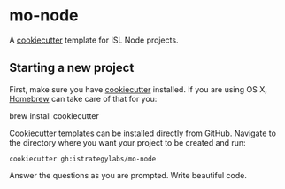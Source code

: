 # mo-node

A [cookiecutter](https://github.com/audreyr/cookiecutter) template for ISL Node projects.


## Starting a new project

First, make sure you have [cookiecutter](https://github.com/audreyr/cookiecutter) installed. If you are using OS X, [Homebrew](http://brew.sh) can take care of that for you:

  brew install cookiecutter

Cookiecutter templates can be installed directly from GitHub. Navigate to the directory where you want your project to be created and run:

    cookiecutter gh:istrategylabs/mo-node

Answer the questions as you are prompted. Write beautiful code.
